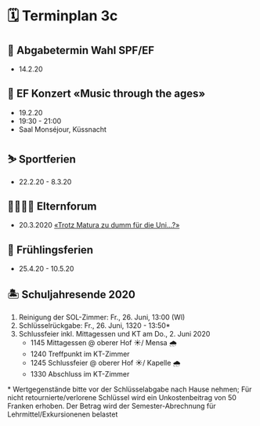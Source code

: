# 🗓 Terminplan 3c

<!--

## 👋 1. Schultag

* 8:15  Eröffnungsfeier
* 9:00  Eröffnungs-KT
* 10:35 Gemeinsames Znüni (oberer Hof)
* 10:55 1. Fach
* 12:05 Mittagessen (kein Studium)
* 13:40 Foto-Termin (oberer Hof)
* 14:00 2. Fach
* 15:25 3. Fach
* 17:45 Grillieren

## 🎒 2. Schultag

* 13:00 Info Prorektor MG & Brandschutzinfo (Theatersaal)
* 14:00 SOL-Informationen (Z 106 / Z 305)
* 14:45 Eingelagerte Sofas abholen
* 16:00 Schlüsselbezug (Sekretariat) – *ganze* SOL-Gruppe

## 🃏 Abgabetermin Freifächer

* Fr., 30. August

## 🔖 Schülerausweis

* Bis Mo., 2.9.19:
    * alter Ausweis oder Passfoto inkl.
        * Klasse
        * Vor- und Nachname
        * Wohnort
        * Geburtstag
* an Postbot_in geben -> bringt sie bis am 2. Sept. zum Sekretariat ...* ... und kann die Ausweise ab Mo., 16. 9. dort wieder abholen.

## 🗓 2. Schulwoche

* Mo., 12:40    Start der Chorproben
* Di., 12:50    Schulparlament
* Do., 12:45    Start der Orchesterproben
* Fr., 10:25    Evakuationsübung


## 👟 Wandertag

* ...

## 🥾 Wanderwoche

* 23. - 27.9.

## 🍁 Herbstferien

* 28.9. - 13.10.

## 🎯 Zwischenberichtskonferenz

* 7.11.; davor: Einzelgespräche

## 🗓 Spezialstundenplan / Besuchstage

* 18.-22.11.

## 👨‍👩‍👧‍👧 Elternabend

* 21.11.: Präsentation/Film/Musik/Kahoot/LP-Interviews

## 🎊 Gymi-Ball

* 22.11.

## ℹ️ Info Praktikas

* 27.11., 1245-1335, Victorinox

## 🎅 Wichteln

* Dezember

## 👩‍🏫 Anmeldeschluss Schüler_innen werden Lehrer_innen

* 12.12.

## 🎄Weihnachtsfeier
* 20.12.
* 1.-4. Klassen
* 15:30 - 16:00, Kapelle

## ❄️ Weihnachtsferien

* xy

## ℹ️ Info SPF

* 10.1., 1250, Victorinox
* 14.1., 1900, Victorinox
* 14.1., 1930, obere Mensa

## 🎯 Semesterende

* 24.1.
* 29.1., 13h: Notenabgabe
* 30.1.: Notenkonferenzen

## 👩‍🏫 Schüler_innen werden Lehrer_innen

* 4.2.

## ⛷ Skitag 2020

* 745: Einsteigen in die Busse bei der Mensarampe (klassenweise)
* 805: Abfahrt ab Gymi Immensee mit Bussen + Standseilbahn auf Stoos
* 1130: Mittagessen im «Hotel Alpstubli» (direkt bei der Talstation des Fronalpstocksessellifts)
* 1545: Besammlung bei der Bergstation
* ab 1600: Individuelle Talfahrt und Rückreise mit den Bussen
* ~1730: Ankunft am Gymi

-->

## 📝 Abgabetermin Wahl SPF/EF

* 14.2.20

## 🎤 EF Konzert «Music through the ages»

* 19.2.20
* 19:30 - 21:00
* Saal Monséjour, Küssnacht

## ⛷ Sportferien

* 22.2.20 - 8.3.20

## 👨‍👩‍👧‍👦 Elternforum

* 20.3.2020 [«Trotz Matura zu dumm für die Uni...?»](https://www.gymnasium-immensee.ch/app/download/12447922899/Elternforum_20.03.2020.pdf?t=1581084534) 

## 🌺 Frühlingsferien

* 25.4.20 - 10.5.20

## 🏝 Schuljahresende 2020

1. Reinigung der SOL-Zimmer: Fr., 26. Juni, 13:00 (Wl)
1. Schlüsselrückgabe: Fr., 26. Juni, 1320 - 13:50*
1. Schlussfeier inkl. Mittagessen und KT am Do., 2. Juni 2020
    * 1145 Mittagessen @ oberer Hof ☀️/ Mensa 🌧
    * 1240 Treffpunkt im KT-Zimmer
    * 1245 Schlussfeier @ oberer Hof ☀️/ Kapelle 🌧
    * 1330 Abschluss im KT-Zimmer

\* Wertgegenstände bitte vor der Schlüsselabgabe nach Hause nehmen; Für nicht retournierte/verlorene Schlüssel wird ein Unkostenbeitrag von 50 Franken erhoben. Der Betrag wird der Semester-Abrechnung für Lehrmittel/Exkursionenen belastet
